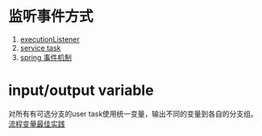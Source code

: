 # 监听事件方式
1. [executionListener](https://docs.camunda.org/manual/7.9/user-guide/process-engine/delegation-code/#execution-listener)
2. [service task](https://docs.camunda.org/get-started/spring/service-task/#invoke-a-spring-bean-from-a-bpmn-2-0-service-task)
3. [spring 事件机制](https://docs.camunda.org/manual/7.16/user-guide/spring-boot-integration/the-spring-event-bridge/)
# input/output variable
对所有有可选分支的user task使用统一变量，输出不同的变量到各自的分支组。
[流程变量最佳实践](https://docs.camunda.io/docs/components/best-practices/development/handling-data-in-processes/)
